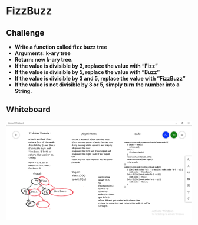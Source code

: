# FizzBuzz


## Challenge

+ **Write a function called fizz buzz tree**<br>
+ **Arguments: k-ary tree**<br>
+ **Return: new k-ary tree.**<br>
+ **If the value is divisible by 3, replace the value with “Fizz”**<br>
+ **If the value is divisible by 5, replace the value with “Buzz”**<br>
+ **If the value is divisible by 3 and 5, replace the value with “FizzBuzz”**<br>
+ **If the value is not divisible by 3 or 5, simply turn the number into a String.**<br>

## Whiteboard

![ch17](./img/ch18.png)
